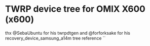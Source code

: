 # TWRP device tree for OMIX X600 (x600)
thx @SebaUbuntu for his twrpdtgen and @forforksake for his recovery_device_samsung_a14m tree reference
``
